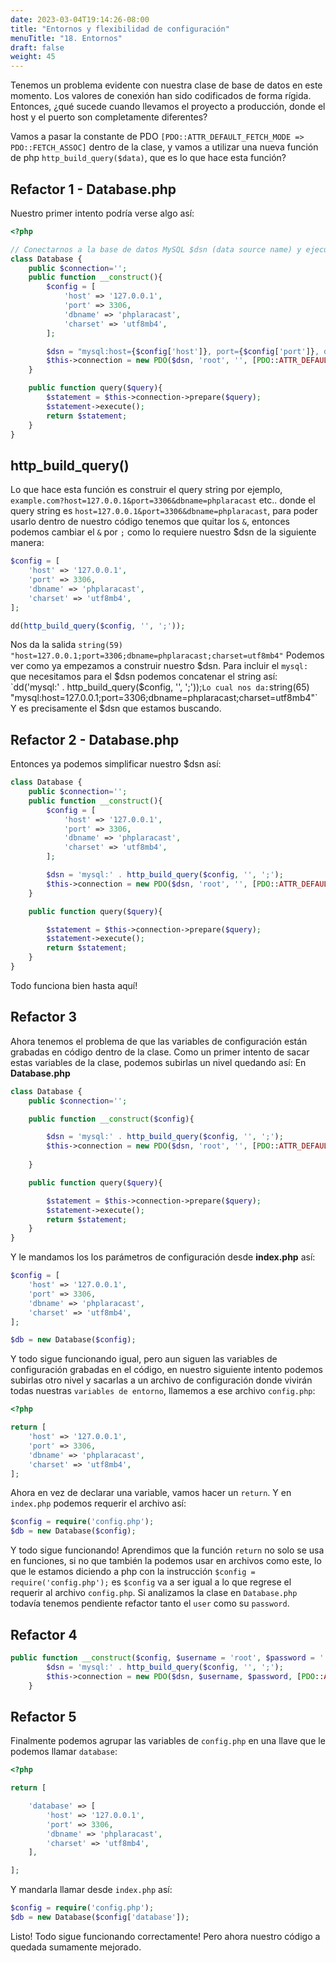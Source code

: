 ```yaml
---
date: 2023-03-04T19:14:26-08:00
title: "Entornos y flexibilidad de configuración"
menuTitle: "18. Entornos"
draft: false
weight: 45
---
```


Tenemos un problema evidente con nuestra clase de base de datos en este momento. Los valores de conexión han sido codificados de forma rígida. Entonces, ¿qué sucede cuando llevamos el proyecto a producción, donde el host y el puerto son completamente diferentes?

Vamos a pasar la constante de PDO `[PDO::ATTR_DEFAULT_FETCH_MODE => PDO::FETCH_ASSOC]` dentro de la clase, y vamos a utilizar una nueva función de php `http_build_query($data)`, que es lo que hace esta función?

## Refactor 1 - Database.php
Nuestro primer intento podría verse algo así:
```php
<?php 

// Conectarnos a la base de datos MySQL $dsn (data source name) y ejecutar un Query
class Database {
    public $connection='';
    public function __construct(){
        $config = [
            'host' => '127.0.0.1',
            'port' => 3306,
            'dbname' => 'phplaracast',
            'charset' => 'utf8mb4',
        ];

        $dsn = "mysql:host={$config['host']}, port={$config['port']}, dbname={$config['dbname']}, charset={$config['charset']} ";
        $this->connection = new PDO($dsn, 'root', '', [PDO::ATTR_DEFAULT_FETCH_MODE => PDO::FETCH_ASSOC]);          
    }

    public function query($query){
        $statement = $this->connection->prepare($query);
        $statement->execute();
        return $statement;
    }
}
```

## http_build_query()
Lo que hace esta función es construir el query string por ejemplo, `example.com?host=127.0.0.1&port=3306&dbname=phplaracast` etc.. donde el query string es `host=127.0.0.1&port=3306&dbname=phplaracast`, para poder usarlo dentro de nuestro código tenemos que quitar los `&`, entonces podemos cambiar el `&` por `;` como lo requiere nuestro $dsn de la siguiente manera:
```php
$config = [
	'host' => '127.0.0.1',
	'port' => 3306,
	'dbname' => 'phplaracast',
	'charset' => 'utf8mb4',
];

dd(http_build_query($config, '', ';'));
```
Nos da la salida
`string(59) "host=127.0.0.1;port=3306;dbname=phplaracast;charset=utf8mb4"`
Podemos ver como ya empezamos a construir nuestro $dsn.
Para incluir el `mysql:` que necesitamos para el $dsn podemos concatenar el string así:
`dd('mysql:' . http_build_query($config, '', ';'));`
Lo cual nos da:
`string(65) "mysql:host=127.0.0.1;port=3306;dbname=phplaracast;charset=utf8mb4"`
Y es precisamente el $dsn que estamos buscando.

## Refactor 2 - Database.php
Entonces ya podemos simplificar nuestro $dsn así:
```php
class Database {
    public $connection='';
    public function __construct(){
        $config = [
            'host' => '127.0.0.1',
            'port' => 3306,
            'dbname' => 'phplaracast',
            'charset' => 'utf8mb4',
        ];

        $dsn = 'mysql:' . http_build_query($config, '', ';');
        $this->connection = new PDO($dsn, 'root', '', [PDO::ATTR_DEFAULT_FETCH_MODE => PDO::FETCH_ASSOC]);
    }

    public function query($query){

        $statement = $this->connection->prepare($query);
        $statement->execute();
        return $statement;
    }
}
```
Todo funciona bien hasta aquí!

## Refactor 3
Ahora tenemos el problema de que las variables de configuración están grabadas en código dentro de la clase. Como un primer intento de sacar estas variables de la clase, podemos subirlas un nivel quedando así: 
En **Database.php**
```php
class Database {
    public $connection='';

    public function __construct($config){

        $dsn = 'mysql:' . http_build_query($config, '', ';');
        $this->connection = new PDO($dsn, 'root', '', [PDO::ATTR_DEFAULT_FETCH_MODE => PDO::FETCH_ASSOC]);
        
    }

    public function query($query){

        $statement = $this->connection->prepare($query);
        $statement->execute();
        return $statement;
    }
}
```
Y le mandamos los los parámetros de configuración desde **index.php** así:
```php
$config = [
    'host' => '127.0.0.1',
    'port' => 3306,
    'dbname' => 'phplaracast',
    'charset' => 'utf8mb4',
];

$db = new Database($config);
```
Y todo sigue funcionando igual, pero aun siguen las variables de configuración grabadas en el código, en nuestro siguiente intento podemos subirlas otro nivel y sacarlas a un archivo de configuración donde vivirán todas nuestras `variables de entorno`, llamemos a ese archivo `config.php`:
```php
<?php 

return [
    'host' => '127.0.0.1',
    'port' => 3306,
    'dbname' => 'phplaracast',
    'charset' => 'utf8mb4',
];
```
Ahora en vez de declarar una variable, vamos hacer un `return`.
Y en `index.php` podemos requerir el archivo así:
```php
$config = require('config.php');
$db = new Database($config);
```
Y todo sigue funcionando!
Aprendimos que la función `return` no solo se usa en funciones, si no que también la podemos usar en archivos como este, lo que le estamos diciendo a php con la instrucción `$config = require('config.php');` es `$config` va a ser igual a lo que regrese el requerir al archivo `config.php`.
Si analizamos la clase en `Database.php` todavía tenemos pendiente refactor tanto el `user` como su `password`.

## Refactor 4
```php
public function __construct($config, $username = 'root', $password = ''){
        $dsn = 'mysql:' . http_build_query($config, '', ';');
        $this->connection = new PDO($dsn, $username, $password, [PDO::ATTR_DEFAULT_FETCH_MODE => PDO::FETCH_ASSOC]);
    }
```

## Refactor 5
Finalmente podemos agrupar las variables de `config.php` en una llave que le podemos llamar `database`:
```php
<?php 

return [

    'database' => [
        'host' => '127.0.0.1',
        'port' => 3306,
        'dbname' => 'phplaracast',
        'charset' => 'utf8mb4',
    ],

];
```
Y mandarla llamar desde `index.php` así:
```php
$config = require('config.php');
$db = new Database($config['database']);
```
Listo!
Todo sigue funcionando correctamente!
Pero ahora nuestro código a quedada sumamente mejorado.



